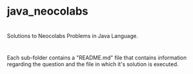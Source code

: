 # java_neocolabs
#
Solutions to Neocolabs Problems in Java Language.
#
Each sub-folder contains a "README.md" file that contains information regarding the question and the file in which it's solution is executed.
#
